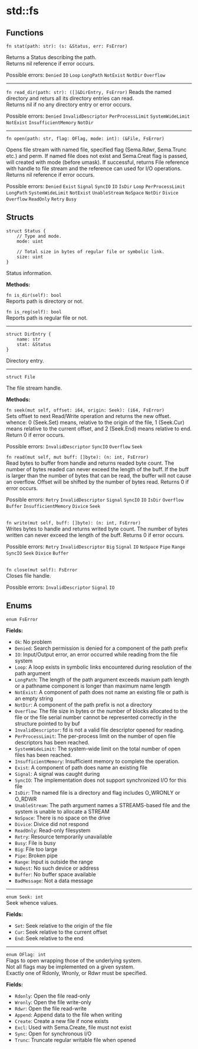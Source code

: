 # std::fs

## Functions
```
fn stat(path: str): (s: &Status, err: FsError)
```
Returns a Status describing the path.\
Returns nil reference if error occurs.

Possible errors: `Denied` `IO` `Loop` `LongPath` `NotExist` `NotDir` `Overflow`

---

`fn read_dir(path: str): ([]&DirEntry, FsError)`
Reads the named directory and returs all its directory entries can read.\
Returns nil if no any directory entry or error occurs.

Possible errors: `Denied` `InvalidDescriptor` `PerProcessLimit` `SystemWideLimit` `NotExist` `InsufficientMemory` `NotDir`

---

`fn open(path: str, flag: OFlag, mode: int): (&File, FsError)`

Opens file stream with named file, specified flag (Sema.Rdwr, Sema.Trunc etc.) and perm. If named file does not exist and Sema.Creat flag is passed, will created with mode (before umask). If successful, returns File reference with handle to file stream and the reference can used for I/O operations. Returns nil reference if error occurs.

Possible errors: `Denied` `Exist` `Signal` `SyncIO` `IO` `IsDir` `Loop` `PerProcessLimit` `LongPath` `SystemWideLimit` `NotExist` `UnableStream` `NoSpace` `NotDir` `Divice` `Overflow` `ReadOnly` `Retry` `Busy`

## Structs
```
struct Status {
    // Type and mode.
    mode: uint

    // Total size in bytes of regular file or symbolic link.
    size: uint
}
```
Status information. 

**Methods:**

`fn is_dir(self): bool`\
Reports path is directory or not.

`fn is_reg(self): bool`\
Reports path is regular file or not.

---

```
struct DirEntry {
    name: str
    stat: &Status
}
```
Directory entry.

---

```
struct File
```
The file stream handle.

**Methods:**

`fn seek(mut self, offset: i64, origin: Seek): (i64, FsError)`\
Sets offset to next Read/Write operation and returns the new offset. whence: 0 (Seek.Set) means, relative to the origin of the file, 1 (Seek.Cur) means relative to the current offset, and 2 (Seek.End) means relative to end. Return 0 if error occurs.

Possible errors: `InvalidDescriptor` `SyncIO` `Overflow` `Seek`

`fn read(mut self, mut buff: []byte): (n: int, FsError)`\
Read bytes to buffer from handle and returns readed byte count. The number of bytes readed can never exceed the length of the buff. If the buff is larger than the number of bytes that can be read, the buffer will not cause an overflow. Offset will be shifted by the number of bytes read. Returns 0 if error occurs.

Possible errors: `Retry` `InvalidDescriptor` `Signal` `SyncIO` `IO` `IsDir` `Overflow` `Buffer` `InsufficientMemory` `Divice` `Seek`

\
`fn write(mut self, buff: []byte): (n: int, FsError)`\
Writes bytes to handle and returns writed byte count. The number of bytes written can never exceed the length of the buff. Returns 0 if error occurs.

Possible errors: `Retry` `InvalidDescriptor` `Big` `Signal` `IO` `NoSpace` `Pipe` `Range` `SyncIO` `Seek` `Divice` `Buffer`

\
`fn close(mut self): FsError`\
Closes file handle. 

Possible errors: `InvalidDescriptor` `Signal` `IO`

## Enums
`enum FsError`

**Fields:**
- `Ok`: No problem
- `Denied`: Search permission is denied for a component of the path prefix
- `IO`: Input/Output error, an error occurred while reading from the file system
- `Loop`: A loop exists in symbolic links encountered during resolution of the path argument
- `LongPath`: The length of the path argument exceeds maxium path length or a pathname component is longer than maximum name length
- `NotExist`: A component of path does not name an existing file or path is an empty string
- `NotDir`: A component of the path prefix is not a directory
- `Overflow`: The file size in bytes or the number of blocks allocated to the file or the file serial number cannot be represented correctly in the structure pointed to by buf
- `InvalidDescriptor`: fd is not a valid file descriptor opened for reading.
- `PerProcessLimit`: The per-process limit on the number of open file descriptors has been reached.
- `SystemWideLimit`: The system-wide limit on the total number of open files has been reached.
- `InsufficientMemory`: Insufficient memory to complete the operation.
- `Exist`: A component of path does name an existing file
- `Signal`: A signal was caught during
- `SyncIO`: The implementation does not support synchronized I/O for this file
- `IsDir`: The named file is a directory and flag includes O_WRONLY or O_RDWR
- `UnableStream`: The path argument names a STREAMS-based file and the system is unable to allocate a STREAM
- `NoSpace`: There is no space on the drive
- `Divice`: Divice did not respond
- `ReadOnly`: Read-only filesystem
- `Retry`: Resource temporarily unavailable
- `Busy`: File is busy
- `Big`: File too large
- `Pipe`: Broken pipe
- `Range`: Input is outside the range
- `NoDest`: No such device or address
- `Buffer`: No buffer space available
- `BadMessage`: Not a data message

---

`enum Seek: int`\
Seek whence values.

**Fields:**
- `Set`: Seek relative to the origin of the file
- `Cur`: Seek relative to the current offset
- `End`: Seek relative to the end

---

`enum OFlag: int`\
Flags to open wrapping those of the underlying system.\
Not all flags may be implemented on a given system.\
Exactly one of Rdonly, Wronly, or Rdwr must be specified. 

**Fields:**
- `Rdonly`: Open the file read-only
- `Wronly`: Open the file write-only
- `Rdwr`: Open the file read-write
- `Append`: Append data to the file when writing
- `Create`: Create a new file if none exists
- `Excl`: Used with Sema.Create, file must not exist
- `Sync`: Open for synchronous I/O
- `Trunc`: Truncate regular writable file when opened

